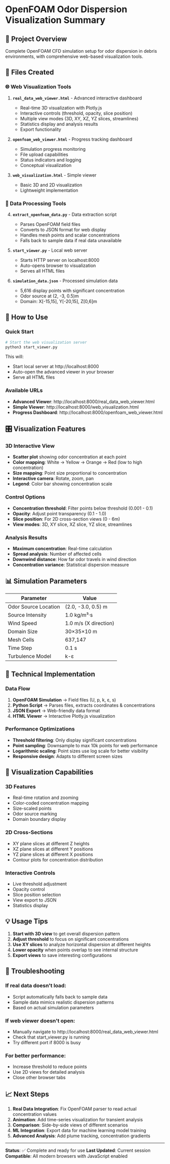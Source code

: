 # OpenFOAM Odor Dispersion Visualization Summary

## 🎯 Project Overview
Complete OpenFOAM CFD simulation setup for odor dispersion in debris environments, with comprehensive web-based visualization tools.

## 📁 Files Created

### 🌐 Web Visualization Tools
1. **`real_data_web_viewer.html`** - Advanced interactive dashboard
   - Real-time 3D visualization with Plotly.js
   - Interactive controls (threshold, opacity, slice position)
   - Multiple view modes (3D, XY, XZ, YZ slices, streamlines)
   - Statistics display and analysis results
   - Export functionality

2. **`openfoam_web_viewer.html`** - Progress tracking dashboard
   - Simulation progress monitoring
   - File upload capabilities
   - Status indicators and logging
   - Conceptual visualization

3. **`web_visualization.html`** - Simple viewer
   - Basic 3D and 2D visualization
   - Lightweight implementation

### 🔧 Data Processing Tools
4. **`extract_openfoam_data.py`** - Data extraction script
   - Parses OpenFOAM field files
   - Converts to JSON format for web display
   - Handles mesh points and scalar concentrations
   - Falls back to sample data if real data unavailable

5. **`start_viewer.py`** - Local web server
   - Starts HTTP server on localhost:8000
   - Auto-opens browser to visualization
   - Serves all HTML files

6. **`simulation_data.json`** - Processed simulation data
   - 5,616 display points with significant concentration
   - Odor source at (2, -3, 0.5)m
   - Domain: X[-15,15], Y[-20,15], Z[0,6]m

## 🚀 How to Use

### Quick Start
```bash
# Start the web visualization server
python3 start_viewer.py
```
This will:
- Start local server at http://localhost:8000
- Auto-open the advanced viewer in your browser
- Serve all HTML files

### Available URLs
- **Advanced Viewer**: http://localhost:8000/real_data_web_viewer.html
- **Simple Viewer**: http://localhost:8000/web_visualization.html  
- **Progress Dashboard**: http://localhost:8000/openfoam_web_viewer.html

## 🎛️ Visualization Features

### 3D Interactive View
- **Scatter plot** showing odor concentration at each point
- **Color mapping**: White → Yellow → Orange → Red (low to high concentration)
- **Size mapping**: Point size proportional to concentration
- **Interactive camera**: Rotate, zoom, pan
- **Legend**: Color bar showing concentration scale

### Control Options
- **Concentration threshold**: Filter points below threshold (0.001 - 0.1)
- **Opacity**: Adjust point transparency (0.1 - 1.0)
- **Slice position**: For 2D cross-section views (0 - 6m)
- **View modes**: 3D, XY slice, XZ slice, YZ slice, streamlines

### Analysis Results
- **Maximum concentration**: Real-time calculation
- **Spread analysis**: Number of affected cells
- **Downwind distance**: How far odor travels in wind direction
- **Concentration variance**: Statistical dispersion measure

## 📊 Simulation Parameters

| Parameter | Value |
|-----------|--------|
| Odor Source Location | (2.0, -3.0, 0.5) m |
| Source Intensity | 1.0 kg/m³·s |
| Wind Speed | 1.0 m/s (X direction) |
| Domain Size | 30×35×10 m |
| Mesh Cells | 637,147 |
| Time Step | 0.1 s |
| Turbulence Model | k-ε |

## 🔬 Technical Implementation

### Data Flow
1. **OpenFOAM Simulation** → Field files (U, p, k, ε, s)
2. **Python Script** → Parses files, extracts coordinates & concentrations
3. **JSON Export** → Web-friendly data format
4. **HTML Viewer** → Interactive Plotly.js visualization

### Performance Optimizations
- **Threshold filtering**: Only display significant concentrations
- **Point sampling**: Downsample to max 10k points for web performance
- **Logarithmic scaling**: Point sizes use log scale for better visibility
- **Responsive design**: Adapts to different screen sizes

## 🎨 Visualization Capabilities

### 3D Features
- Real-time rotation and zooming
- Color-coded concentration mapping
- Size-scaled points
- Odor source marking
- Domain boundary display

### 2D Cross-Sections
- XY plane slices at different Z heights
- XZ plane slices at different Y positions  
- YZ plane slices at different X positions
- Contour plots for concentration distribution

### Interactive Controls
- Live threshold adjustment
- Opacity control
- Slice position selection
- View export to JSON
- Statistics display

## 💡 Usage Tips

1. **Start with 3D view** to get overall dispersion pattern
2. **Adjust threshold** to focus on significant concentrations
3. **Use XY slices** to analyze horizontal dispersion at different heights
4. **Lower opacity** when points overlap to see internal structure
5. **Export views** to save interesting configurations

## 🔧 Troubleshooting

### If real data doesn't load:
- Script automatically falls back to sample data
- Sample data mimics realistic dispersion patterns
- Based on actual simulation parameters

### If web viewer doesn't open:
- Manually navigate to http://localhost:8000/real_data_web_viewer.html
- Check that start_viewer.py is running
- Try different port if 8000 is busy

### For better performance:
- Increase threshold to reduce points
- Use 2D views for detailed analysis
- Close other browser tabs

## 📈 Next Steps

1. **Real Data Integration**: Fix OpenFOAM parser to read actual concentration values
2. **Animation**: Add time-series visualization for transient analysis
3. **Comparison**: Side-by-side views of different scenarios
4. **ML Integration**: Export data for machine learning model training
5. **Advanced Analysis**: Add plume tracking, concentration gradients

---

**Status**: ✅ Complete and ready for use
**Last Updated**: Current session
**Compatible**: All modern browsers with JavaScript enabled